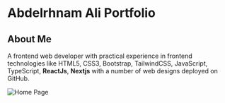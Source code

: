 # Abdelrhnam Ali Portfolio

## About Me

A frontend web developer with practical experience in frontend
technologies like HTML5, CSS3, Bootstrap, TailwindCSS, JavaScript,
TypeScript, **ReactJs**, **Nextjs** with a number of web designs deployed on
GitHub.

![Home Page](public/Image/Abdelrhman.png)
